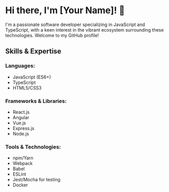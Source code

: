 # Hi there, I'm [Your Name]! 👋

I'm a passionate software developer specializing in JavaScript and TypeScript, with a keen interest in the vibrant ecosystem surrounding these technologies. Welcome to my GitHub profile!

## Skills & Expertise

### Languages:
- JavaScript (ES6+)
- TypeScript
- HTML5/CSS3

### Frameworks & Libraries:
- React.js
- Angular
- Vue.js
- Express.js
- Node.js

### Tools & Technologies:
- npm/Yarn
- Webpack
- Babel
- ESLint
- Jest/Mocha for testing
- Docker

